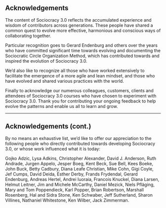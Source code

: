 ## Acknowledgements 

The content of Sociocracy 3.0 reflects the accumulated experience and wisdom of contributors across generations. These people have shared a common quest to evolve more effective, harmonious and conscious ways of collaborating together.

Particular recognition goes to Gerard Endenburg and others over the years who have committed significant time towards evolving and documenting the Sociocratic Circle Organization Method, which has contributed towards and inspired the evolution of Sociocracy 3.0.

We’d also like to recognize all those who have worked extensively to facilitate the emergence of a more agile and lean mindset, and those who have evolved and shared various practices with the world.

Finally to acknowledge our numerous colleagues, customers, clients and attendees of Sociocracy 3.0 courses who have chosen to experiment with Sociocracy 3.0. Thank you for contributing your ongoing feedback to help evolve the patterns and enable us all to learn and grow.

---

## Acknowledgements (cont.)

By no means an exhaustive list, we’d like to offer our appreciation to the following people who directly contributed towards developing Sociocracy 3.0, or whose work influenced what it is today:

Gojko Adzic, Lysa Adkins, Christopher Alexander, David J. Anderson, Ruth Andrade, Jurgen Appelo, Jesper Boeg, Kent Beck, Sue Bell, Kees Boeke, John Buck, Betty Cadbury, Diana Leafe Christian, Mike Cohn, Gigi Coyle, Jef Cumps, David Deida, Esther Derby, Frands Frydendal, Gerard Endenburg, Andreas Hertel, Andrei Iuoraia, Francois Knuckel, Diana Larsen, Helmut Leitner, Jim and Michele McCarthy, Daniel Mezick, Niels Pfläging, Mary and Tom Poppendieck, Karl Popper, Brian Robertson, Marshall Rosenberg, Hal and Sidra Stone, Ken Schwaber, Jeff Sutherland, Sharon Villines, Nathaniel Whitestone, Ken Wilber, Jack Zimmerman.

